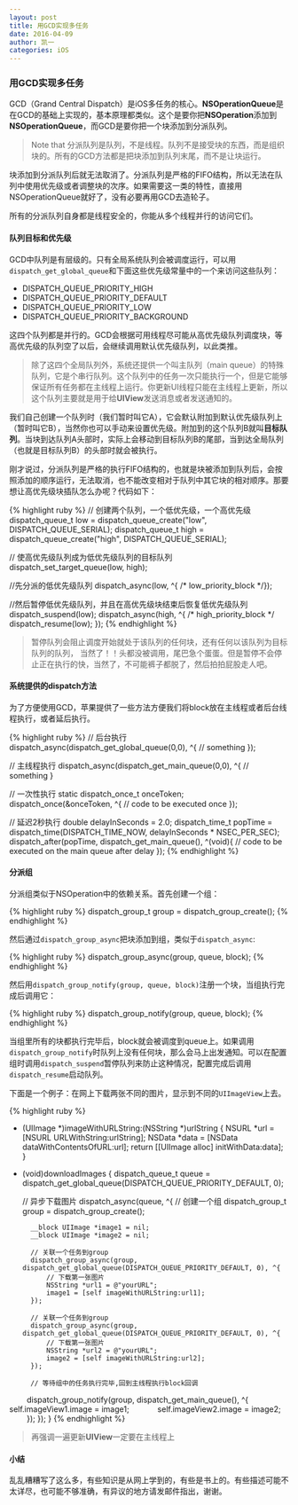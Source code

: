 ```yaml
---
layout: post
title: 用GCD实现多任务
date: 2016-04-09
author: 凯一
categories: iOS
---
```


### 用GCD实现多任务

GCD（Grand Central Dispatch）是iOS多任务的核心。**NSOperationQueue**是在GCD的基础上实现的，基本原理都类似。这个是要你把**NSOperation**添加到**NSOperationQueue**，而GCD是要你把一个块添加到分派队列。

> Note that 分派队列是队列，不是线程。队列不是接受块的东西，而是组织块的。所有的GCD方法都是把块添加到队列末尾，而不是让块运行。

块添加到分派队列后就无法取消了。分派队列是严格的FIFO结构，所以无法在队列中使用优先级或者调整块的次序。如果需要这一类的特性，直接用NSOperationQueue就好了，没有必要再用GCD去造轮子。

所有的分派队列自身都是线程安全的，你能从多个线程并行的访问它们。

#### 队列目标和优先级

GCD中队列是有层级的。只有全局系统队列会被调度运行，可以用`dispatch_get_global_queue`和下面这些优先级常量中的一个来访问这些队列：

- DISPATCH_QUEUE_PRIORITY_HIGH
- DISPATCH_QUEUE_PRIORITY_DEFAULT
- DISPATCH_QUEUE_PRIORITY_LOW
- DISPATCH_QUEUE_PRIORITY_BACKGROUND

这四个队列都是并行的。GCD会根据可用线程尽可能从高优先级队列调度块，等高优先级的队列空了以后，会继续调用默认优先级队列，以此类推。

>除了这四个全局队列外，系统还提供一个叫主队列（main queue）的特殊队列，它是个串行队列。这个队列中的任务一次只能执行一个，但是它能够保证所有任务都在主线程上运行。你更新UI线程只能在主线程上更新，所以这个队列主要就是用于给**UIView**发送消息或者发送通知的。

我们自己创建一个队列时（我们暂时叫它A），它会默认附加到默认优先级队列上（暂时叫它B），当然你也可以手动来设置优先级。附加到的这个队列B就叫**目标队列**。当块到达队列A头部时，实际上会移动到目标队列B的尾部，当到达全局队列（也就是目标队列B）的头部时就会被执行。

刚才说过，分派队列是严格的执行FIFO结构的，也就是块被添加到队列后，会按照添加的顺序运行，无法取消，也不能改变相对于队列中其它块的相对顺序。那要想让高优先级块插队怎么办呢？代码如下：


{% highlight ruby %}
// 创建两个队列，一个低优先级，一个高优先级
dispatch_queue_t low = dispatch_queue_create("low", DISPATCH_QUEUE_SERIAL);
dispatch_queue_t high = dispatch_queue_create("high", DISPATCH_QUEUE_SERIAL);

// 使高优先级队列成为低优先级队列的目标队列
dispatch_set_target_queue(low, high);

//先分派的低优先级队列
dispatch_async(low, ^{ /* low_priority_block */});

//然后暂停低优先级队列，并且在高优先级块结束后恢复低优先级队列
dispatch_suspend(low);
dispatch_async(high, ^{
	/* high_priority_block */
	dispatch_resume(low);
});
{% endhighlight %}

> 暂停队列会阻止调度开始就处于该队列的任何块，还有任何以该队列为目标队列的队列， 当然了！！头都没被调用，尾巴急个蛋蛋。但是暂停不会停止正在执行的快，当然了，不可能裤子都脱了，然后拍拍屁股走人吧。

#### 系统提供的dispatch方法

为了方便使用GCD，苹果提供了一些方法方便我们将block放在主线程或者后台线程执行，或者延后执行。


{% highlight ruby %}
// 后台执行
dispatch_async(dispatch_get_global_queue(0,0), ^{
	// something
});

// 主线程执行
dispatch_async(dispatch_get_main_queue(0,0), ^{
	// something
}

// 一次性执行
static dispatch_once_t onceToken;
dispatch_once(&onceToken, ^{
	// code to be executed once
});

// 延迟2秒执行
double delayInSeconds = 2.0;
dispatch_time_t popTime = dispatch_time(DISPATCH_TIME_NOW, delayInSeconds * NSEC_PER_SEC);
dispatch_after(popTime, dispatch_get_main_queue(), ^(void){
	// code to be executed on the main queue after delay
});
{% endhighlight %}

#### 分派组

分派组类似于NSOperation中的依赖关系。首先创建一个组：

{% highlight ruby %}
dispatch_group_t group = dispatch_group_create();
{% endhighlight %}

然后通过`dispatch_group_async`把块添加到组，类似于`dispatch_async`:

{% highlight ruby %}
dispatch_group_async(group, queue, block);
{% endhighlight %}

然后用`dispatch_group_notify(group, queue, block)`注册一个块，当组执行完成后调用它：

{% highlight ruby %}
dispatch_group_notify(group, queue, block);
{% endhighlight %}

当组里所有的块都执行完毕后，block就会被调度到queue上。如果调用`dispatch_group_notify`时队列上没有任何块，那么会马上出发通知。可以在配置组时调用`dispatch_suspend`暂停队列来防止这种情况，配置完成后调用`dispatch_resume`启动队列。

下面是一个例子：在网上下载两张不同的图片，显示到不同的`UIImageView`上去。

{% highlight ruby %}
- (UIImage *)imageWithURLString:(NSString *)urlString {
    NSURL *url = [NSURL URLWithString:urlString];
    NSData *data = [NSData dataWithContentsOfURL:url];
    return [[UIImage alloc] initWithData:data];
}

- (void)downloadImages {
    dispatch_queue_t queue = dispatch_get_global_queue(DISPATCH_QUEUE_PRIORITY_DEFAULT, 0);
    
    // 异步下载图片
    dispatch_async(queue, ^{
        // 创建一个组
        dispatch_group_t group = dispatch_group_create();
        
        __block UIImage *image1 = nil;
        __block UIImage *image2 = nil;
        
        // 关联一个任务到group
        dispatch_group_async(group, dispatch_get_global_queue(DISPATCH_QUEUE_PRIORITY_DEFAULT, 0), ^{
            // 下载第一张图片
            NSString *url1 = @"yourURL";
            image1 = [self imageWithURLString:url1];
        });
        
        // 关联一个任务到group
        dispatch_group_async(group, dispatch_get_global_queue(DISPATCH_QUEUE_PRIORITY_DEFAULT, 0), ^{
            // 下载第一张图片
            NSString *url2 = @"yourURL";
            image2 = [self imageWithURLString:url2];
        });
        
        // 等待组中的任务执行完毕,回到主线程执行block回调
        dispatch_group_notify(group, dispatch_get_main_queue(), ^{
            self.imageView1.image = image1;
            self.imageView2.image = image2;
        });
    });
}
{% endhighlight %}

> 再强调一遍更新**UIView**一定要在主线程上

#### 小结
乱乱糟糟写了这么多，有些知识是从网上学到的，有些是书上的。有些描述可能不太详尽，也可能不够准确，有异议的地方请发邮件指出，谢谢。


